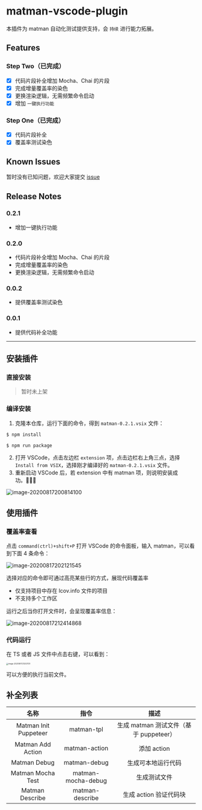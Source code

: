 # matman-vscode-plugin

本插件为 matman 自动化测试提供支持，会 `持续` 进行能力拓展。

## Features

### Step Two（已完成）

- [x] 代码片段补全增加 Mocha、Chai 的片段
- [x] 完成增量覆盖率的染色
- [x] 更换渲染逻辑，无需频繁命令启动
- [x] 增加 `一键执行功能`

### Step One（已完成）

- [x] 代码片段补全
- [x] 覆盖率测试染色

## Known Issues

暂时没有已知问题，欢迎大家提交 [issue](https://github.com/matmanjs/vscode-plugin/issues/new)

## Release Notes

### 0.2.1

- 增加一键执行功能


### 0.2.0

- 代码片段补全增加 Mocha、Chai 的片段
- 完成增量覆盖率的染色
- 更换渲染逻辑，无需频繁命令启动

### 0.0.2

- 提供覆盖率测试染色

### 0.0.1

- 提供代码补全功能

***

## 安装插件

### 直接安装

> 暂时未上架

### 编译安装

1. 克隆本仓库，运行下面的命令，得到 `matman-0.2.1.vsix` 文件：

```bash
$ npm install

$ npm run package
```

2. 打开 VSCode，点击左边栏 `extension` 项，点击边栏右上角三点，选择 `Install from VSIX`，选择刚才编译好的 `matman-0.2.1.vsix` 文件。
3. 重新启动 VSCode 后，若 extension 中有 matman 项，则说明安装成功。

![image-20200817200814100](http://picture.wghtstudio.cn/image-20200817200814100.png)

## 使用插件

### 覆盖率查看

点击 `command(ctrl)+shift+P` 打开 VSCode 的命令面板，输入 matman，可以看到下面 4 条命令：

![image-20200817202121545](http://picture.wghtstudio.cn/image-20200817202121545.png)

选择对应的命令即可通过高亮某些行的方式，展现代码覆盖率

- 仅支持项目中存在 lcov.info 文件的项目
- 不支持多个工作区

运行之后当你打开文件时，会呈现覆盖率信息：

![image-20200817212414868](http://picture.wghtstudio.cn/image-20200817212414868.png)

### 代码运行

在 TS 或者 JS 文件中点击右键，可以看到：

<img src="http://picture.wghtstudio.cn/image-20200817212531131.png" alt="image-20200817212531131" style="zoom:33%;" />

可以方便的执行当前文件。

## 补全列表

|         名称          |        指令        |                  描述                  |
| :-------------------: | :----------------: | :------------------------------------: |
| Matman Init Puppeteer |     matman-tpl     | 生成 matman 测试文件（基于 puppeteer） |
|   Matman Add Action   |   matman-action    |              添加 action               |
|     Matman Debug      |    matman-debug    |           生成可本地运行代码           |
|   Matman Mocha Test   | matman-mocha-debug |              生成测试文件              |
|    Matman Describe    |  matman-describe   |         生成 action 验证代码块         |
